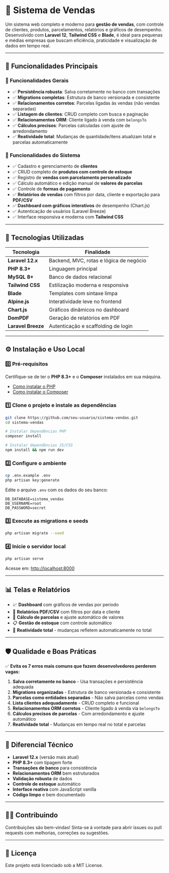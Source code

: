 # 🛒 Sistema de Vendas

Um sistema web completo e moderno para **gestão de vendas**, com controle de clientes, produtos, parcelamentos, relatórios e gráficos de desempenho. Desenvolvido com **Laravel 12**, **Tailwind CSS** e **Blade**, é ideal para pequenas e médias empresas que buscam eficiência, praticidade e visualização de dados em tempo real.

---

## 🚀 Funcionalidades Principais

### 💼 **Funcionalidades Gerais**
- ✅ **Persistência robusta**: Salva corretamente no banco com transações
- ✅ **Migrations completas**: Estrutura de banco versionada e consistente
- ✅ **Relacionamentos corretos**: Parcelas ligadas às vendas (não vendas separadas)
- ✅ **Listagem de clientes**: CRUD completo com busca e paginação
- ✅ **Relacionamentos ORM**: Cliente ligado à venda com `belongsTo`
- ✅ **Cálculos precisos**: Parcelas calculadas com ajuste de arredondamento
- ✅ **Reatividade total**: Mudanças de quantidade/itens atualizam total e parcelas automaticamente

### 🎯 **Funcionalidades do Sistema**
- ✅ Cadastro e gerenciamento de **clientes**
- ✅ CRUD completo de **produtos com controle de estoque**
- ✅ Registro de **vendas com parcelamento personalizado**
- ✅ Cálculo automático e edição manual de **valores de parcelas**
- ✅ Controle de **formas de pagamento**
- ✅ **Relatórios de vendas** com filtros por data, cliente e exportação para **PDF/CSV**
- ✅ **Dashboard com gráficos interativos** de desempenho (Chart.js)
- ✅ Autenticação de usuários (Laravel Breeze)
- ✅ Interface responsiva e moderna com **Tailwind CSS**

---

## 🧰 Tecnologias Utilizadas

| Tecnologia         | Finalidade                            |
|--------------------|----------------------------------------|
| **Laravel 12.x**   | Backend, MVC, rotas e lógica de negócio |
| **PHP 8.3+**       | Linguagem principal                     |
| **MySQL 8+**       | Banco de dados relacional              |
| **Tailwind CSS**   | Estilização moderna e responsiva       |
| **Blade**          | Templates com sintaxe limpa            |
| **Alpine.js**      | Interatividade leve no frontend        |
| **Chart.js**       | Gráficos dinâmicos no dashboard        |
| **DomPDF**         | Geração de relatórios em PDF           |
| **Laravel Breeze** | Autenticação e scaffolding de login    |

---

## ⚙️ Instalação e Uso Local

### 0️⃣ Pré-requisitos

Certifique-se de ter o **PHP 8.3+** e o **Composer** instalados em sua máquina.

- [Como instalar o PHP](https://www.php.net/manual/pt_BR/install.php)
- [Como instalar o Composer](https://getcomposer.org/download/)

### 1️⃣ Clone o projeto e instale as dependências

```bash
git clone https://github.com/seu-usuario/sistema-vendas.git
cd sistema-vendas

# Instalar dependências PHP
composer install

# Instalar dependências JS/CSS
npm install && npm run dev
```

### 2️⃣ Configure o ambiente

```bash
cp .env.example .env
php artisan key:generate
```

Edite o arquivo `.env` com os dados do seu banco:

```env
DB_DATABASE=sistema_vendas
DB_USERNAME=root
DB_PASSWORD=secret
```

### 3️⃣ Execute as migrations e seeds

```bash
php artisan migrate --seed
```

### 4️⃣ Inicie o servidor local

```bash
php artisan serve
```

Acesse em: [http://localhost:8000](http://localhost:8000)

---

## 📊 Telas e Relatórios

- 📈 **Dashboard** com gráficos de vendas por período
- 🧾 **Relatórios PDF/CSV** com filtros por data e cliente
- 🧮 **Cálculo de parcelas** e ajuste automático de valores
- 📋 **Gestão de estoque** com controle automático
- 🔄 **Reatividade total** - mudanças refletem automaticamente no total

---

## 🛡️ **Qualidade e Boas Práticas**

✅ **Evita os 7 erros mais comuns que fazem desenvolvedores perderem vagas:**

1. **Salva corretamente no banco** - Usa transações e persistência adequada
2. **Migrations organizadas** - Estrutura de banco versionada e consistente
3. **Parcelas como entidades separadas** - Não salva parcelas como vendas
4. **Lista clientes adequadamente** - CRUD completo e funcional
5. **Relacionamentos ORM corretos** - Cliente ligado à venda via `belongsTo`
6. **Cálculos precisos de parcelas** - Com arredondamento e ajuste automático
7. **Reatividade total** - Mudanças em tempo real no total e parcelas

---

## 🎯 **Diferencial Técnico**

- **Laravel 12.x** (versão mais atual)
- **PHP 8.3+** com tipagem forte
- **Transações de banco** para consistência
- **Relacionamentos ORM** bem estruturados
- **Validação robusta** de dados
- **Controle de estoque** automático
- **Interface reativa** com JavaScript vanilla
- **Código limpo** e bem documentado

---

## 👨‍💻 Contribuindo

Contribuições são bem-vindas! Sinta-se à vontade para abrir issues ou pull requests com melhorias, correções ou sugestões.

---

## 📝 Licença

Este projeto está licenciado sob a MIT License.